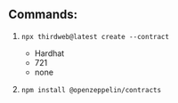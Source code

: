 ## Commands: 

1. `npx thirdweb@latest create --contract`
    - Hardhat
    - 721 
    - none

2. `npm install @openzeppelin/contracts`

